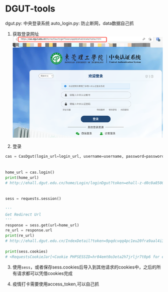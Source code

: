 # DGUT-tools
dgut.py: 中央登录系统
auto_login.py: 防止断网，data数据自己抓
<br>


1. 获取登录网址
![picture 2](images/3605cb76b6f085a9c51c7ff1f5d478b735f895277c5485f0c2707f1f7ec3cf37.png)  



2. 登录
```python
cas = CasDgut(login_url=login_url, username=username, password=password)


home_url = cas.login()
print(home_url)
# http://ehall.dgut.edu.cn/home/Login/loginDgut?token=ehall-z-d0c0a8500af273c4b3e5f4de9681465c&state=home


sess = requests.session()

'''
Get Redirect Url
'''
response = sess.get(url=home_url)
re_url = response.url
print(re_url)
# http://ehall.dgut.edu.cn/IndexDetail?token=9pqdcvqq4pc1eu20fra9aal4i3

print(sess.cookies)
# <RequestsCookieJar[<Cookie PHPSESSID=hr04emt0o3eta2h7jrljr7t0p6 for ehall.dgut.edu.cn/>]>
```

3. 使用`sess`，或者保存sess.cookies后导入到其他请求的cookies中，之后的所有请求都可以凭借cookies完成

4. 疫情打卡需要使用access_token,可以自己抓

